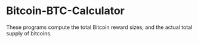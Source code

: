 # Bitcoin-BTC-Calculator
These programs compute the total Bitcoin reward sizes, and the actual total supply of bitcoins.
